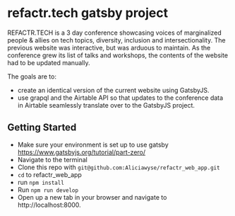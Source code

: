 # refactr.tech gatsby project

REFACTR.TECH is a 3 day conference showcasing voices of marginalized people & allies on tech topics, diversity, inclusion and intersectionality. The previous website was interactive, but was arduous to maintain. As the conference grew its list of talks and workshops, the contents of the website had to be updated manually. 

The goals are to:

- create an identical version of the current website using GatsbyJS. 
- use grapql and the Airtable API so that updates to the conference data in Airtable seamlessly translate over to the GatsbyJS project. 

## Getting Started

- Make sure your environment is set up to use gatsby https://www.gatsbyjs.org/tutorial/part-zero/
- Navigate to the terminal
- Clone this repo with `git@github.com:Aliciawyse/refactr_web_app.git`
- `cd` to refactr_web_app
- run `npm install`
- Run `npm run develop`
- Open up a new tab in your browser and navigate to http://localhost:8000.
